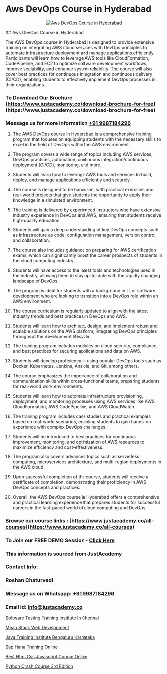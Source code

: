 # Aws DevOps Course in Hyderabad

<p align="center">
  <a href="https://justacademy.co/program-detail/software-testing">
    <img src="https://justacademy.co/storage2/program_images/1704700438.webp" alt="Aws DevOps Course in Hyderabad">
  </a>
</p>
## Aws DevOps Course in Hyderabad

The AWS DevOps course in Hyderabad is designed to provide extensive training on integrating AWS cloud services with DevOps principles to automate infrastructure deployment and manage applications efficiently. Participants will learn how to leverage AWS tools like CloudFormation, CodePipeline, and EC2 to optimize software development workflows, improve scalability, and enhance system reliability. The course will also cover best practices for continuous integration and continuous delivery (CI/CD), enabling students to effectively implement DevOps processes in their organizations.
### To Download Our Brochure [https://www.justacademy.co/download-brochure-for-free](https://www.justacademy.co/download-brochure-for-free)
### Message us for more information [+91 9987184296](https://api.whatsapp.com/send?phone=919987184296)
1) The AWS DevOps course in Hyderabad is a comprehensive training program that focuses on equipping students with the necessary skills to excel in the field of DevOps within the AWS environment.

2) The program covers a wide range of topics including AWS services, DevOps practices, automation, continuous integration/continuous deployment (CI/CD), monitoring, and more.

3) Students will learn how to leverage AWS tools and services to build, deploy, and manage applications efficiently and securely.

4) The course is designed to be hands-on, with practical exercises and real-world projects that give students the opportunity to apply their knowledge in a simulated environment.

5) The training is delivered by experienced instructors who have extensive industry experience in DevOps and AWS, ensuring that students receive high-quality education.

6) Students will gain a deep understanding of key DevOps concepts such as infrastructure as code, configuration management, version control, and collaboration.

7) The course also includes guidance on preparing for AWS certification exams, which can significantly boost the career prospects of students in the cloud computing industry.

8) Students will have access to the latest tools and technologies used in the industry, allowing them to stay up-to-date with the rapidly changing landscape of DevOps.

9) The program is ideal for students with a background in IT or software development who are looking to transition into a DevOps role within an AWS environment.

10) The course curriculum is regularly updated to align with the latest industry trends and best practices in DevOps and AWS.

11) Students will learn how to architect, design, and implement robust and scalable solutions on the AWS platform, integrating DevOps principles throughout the development lifecycle.

12) The training program includes modules on cloud security, compliance, and best practices for securing applications and data on AWS.

13) Students will develop proficiency in using popular DevOps tools such as Docker, Kubernetes, Jenkins, Ansible, and Git, among others.

14) The course emphasizes the importance of collaboration and communication skills within cross-functional teams, preparing students for real-world work environments.

15) Students will learn how to automate infrastructure provisioning, deployment, and monitoring processes using AWS services like AWS CloudFormation, AWS CodePipeline, and AWS CloudWatch.

16) The training program includes case studies and practical examples based on real-world scenarios, enabling students to gain hands-on experience with complex DevOps challenges.

17) Students will be introduced to best practices for continuous improvement, monitoring, and optimization of AWS resources to maximize efficiency and cost-effectiveness.

18) The program also covers advanced topics such as serverless computing, microservices architecture, and multi-region deployments in the AWS cloud.

19) Upon successful completion of the course, students will receive a certificate of completion, demonstrating their proficiency in AWS DevOps concepts and practices.

20) Overall, the AWS DevOps course in Hyderabad offers a comprehensive and practical learning experience that prepares students for successful careers in the fast-paced world of cloud computing and DevOps.

### Browse our course links : [https://www.justacademy.co/all-courses](https://www.justacademy.co/all-courses) 
### To Join our FREE DEMO Session - [Click Here](https://www.justacademy.co/register-for-course-demo)


### This information is sourced from JustAcademy
### Contact Info:
### Roshan Chaturvedi
### Message us on Whatsapp: [+91 9987184296](https://api.whatsapp.com/send?phone=919987184296)
### Email id: [info@justacademy.co](mailto:info@justacademy.co)
                
[Software Testing Training Institute In Chennai](https://www.linkedin.com/pulse/software-testing-training-institute-chennai-justacademy-delhi-niokc/)

[Mean Stack Web Development](https://www.linkedin.com/pulse/mean-stack-web-development-justacademy-chandigarh-sfx2e?trackingId=yGUriOLqnN3gX%2BOlPnFfMw%3D%3D&lipi=urn%3Ali%3Apage%3Ad_flagship3_company_admin%3BWufQlDx4QTmF2D0sEhqzSw%3D%3D)

[Java Training Institute Bengaluru Karnataka](https://medium.com/@roneet705/java-training-institute-bengaluru-karnataka-d1adef633d92)

[Sap Hana Training Online](https://medium.com/@surajvaishnav5015/sap-hana-training-online-0eabb2ce1188)

[Best Html Css Javascript Course Online](https://justacademyin.github.io/justacademy/best-html-css-javascript-course-online)

[Python Crash Course 3rd Edition](https://justacademyin.github.io/justacademy/python-crash-course-3rd-edition)

